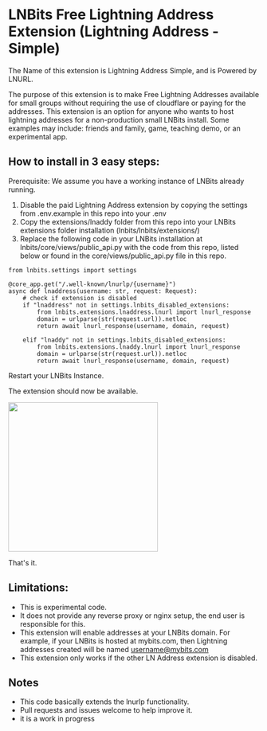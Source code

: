 # LNBits Free Lightning Address Extension (Lightning Address - Simple)

The Name of this extension is Lightning Address Simple, and is Powered by LNURL.

The purpose of this extension is to make Free Lightning Addresses available for small groups without requiring the use of cloudflare or paying for the addresses. This extension is an option for anyone who wants to host lightning addresses for a non-production small LNBits install. Some examples may include: friends and family, game, teaching demo, or an experimental app. 


## How to install in 3 easy steps:

Prerequisite: We assume you have a working instance of LNBits already running.

1. Disable the paid Lightning Address extension by copying the settings from .env.example in this repo into your .env
2. Copy the extensions/lnaddy folder from this repo into your LNBits extensions folder installation (lnbits/lnbits/extensions/)
3. Replace the following code in your LNBits installation at lnbits/core/views/public_api.py  with the code from this repo, listed below or found in the core/views/public_api.py file in this repo.


```
from lnbits.settings import settings

@core_app.get("/.well-known/lnurlp/{username}")
async def lnaddress(username: str, request: Request):
    # check if extension is disabled
    if "lnaddress" not in settings.lnbits_disabled_extensions:
        from lnbits.extensions.lnaddress.lnurl import lnurl_response
        domain = urlparse(str(request.url)).netloc
        return await lnurl_response(username, domain, request)
        
    elif "lnaddy" not in settings.lnbits_disabled_extensions:
        from lnbits.extensions.lnaddy.lnurl import lnurl_response
        domain = urlparse(str(request.url)).netloc
        return await lnurl_response(username, domain, request)
```

Restart your LNBits Instance. 

The extension should now be available. 

<img src="https://i.imgur.com/4Gnvwxh.png" width=300/>


That's it. 




## Limitations:
- This is experimental code.
- It does not provide any reverse proxy or nginx setup, the end user is responsible for this.
- This extension will enable addresses at your LNBits domain. For example, if your LNBits is hosted at mybits.com, then Lightning addresses created will be named username@mybits.com
- This extension only works if the other LN Address extension is disabled.


## Notes

- This code basically extends the lnurlp functionality. 
- Pull requests and issues welcome to help improve it. 
- it is a work in progress
